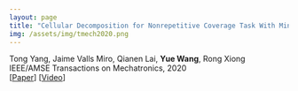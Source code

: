 ```yaml
---
layout: page
title: "Cellular Decomposition for Nonrepetitive Coverage Task With Minimum Discontinuities"
img: /assets/img/tmech2020.png
---
```

Tong Yang, Jaime Valls Miro, Qianen Lai, **Yue Wang**, Rong Xiong
<br/>
IEEE/AMSE Transactions on Mechatronics, 2020
<br/>
[[Paper](https://ieeexplore.ieee.org/document/9086747)]
[[Video](https://www.youtube.com/watch?v=Wbx3QyHds7s&t=263s)]
<!--[[Code](https://github.com/slinkle/2-Entity-RANSAC)]-->
